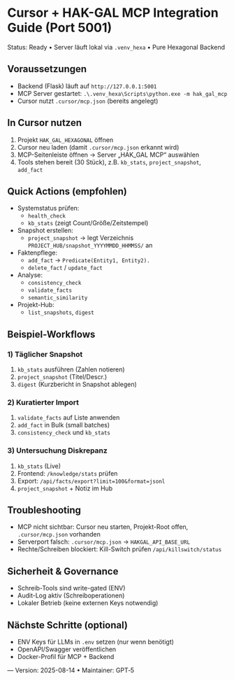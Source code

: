 # Cursor + HAK-GAL MCP Integration Guide (Port 5001)

Status: Ready • Server läuft lokal via `.venv_hexa` • Pure Hexagonal Backend

## Voraussetzungen
- Backend (Flask) läuft auf `http://127.0.0.1:5001`
- MCP Server gestartet: `.\.venv_hexa\Scripts\python.exe -m hak_gal_mcp`
- Cursor nutzt `.cursor/mcp.json` (bereits angelegt)

## In Cursor nutzen
1) Projekt `HAK_GAL_HEXAGONAL` öffnen
2) Cursor neu laden (damit `.cursor/mcp.json` erkannt wird)
3) MCP-Seitenleiste öffnen → Server „HAK_GAL MCP“ auswählen
4) Tools stehen bereit (30 Stück), z.B. `kb_stats`, `project_snapshot`, `add_fact`

## Quick Actions (empfohlen)
- Systemstatus prüfen:
  - `health_check`
  - `kb_stats` (zeigt Count/Größe/Zeitstempel)
- Snapshot erstellen:
  - `project_snapshot` → legt Verzeichnis `PROJECT_HUB/snapshot_YYYYMMDD_HHMMSS/` an
- Faktenpflege:
  - `add_fact` → `Predicate(Entity1, Entity2).`
  - `delete_fact` / `update_fact`
- Analyse:
  - `consistency_check`
  - `validate_facts`
  - `semantic_similarity`
- Projekt-Hub:
  - `list_snapshots`, `digest`

## Beispiel-Workflows
### 1) Täglicher Snapshot
1. `kb_stats` ausführen (Zahlen notieren)
2. `project_snapshot` (Titel/Descr.)
3. `digest` (Kurzbericht in Snapshot ablegen)

### 2) Kuratierter Import
1. `validate_facts` auf Liste anwenden
2. `add_fact` in Bulk (small batches)
3. `consistency_check` und `kb_stats`

### 3) Untersuchung Diskrepanz
1. `kb_stats` (Live)
2. Frontend: `/knowledge/stats` prüfen
3. Export: `/api/facts/export?limit=100&format=jsonl`
4. `project_snapshot` + Notiz im Hub

## Troubleshooting
- MCP nicht sichtbar: Cursor neu starten, Projekt-Root offen, `.cursor/mcp.json` vorhanden
- Serverport falsch: `.cursor/mcp.json` → `HAKGAL_API_BASE_URL`
- Rechte/Schreiben blockiert: Kill-Switch prüfen `/api/killswitch/status`

## Sicherheit & Governance
- Schreib-Tools sind write-gated (ENV)
- Audit-Log aktiv (Schreiboperationen)
- Lokaler Betrieb (keine externen Keys notwendig)

## Nächste Schritte (optional)
- ENV Keys für LLMs in `.env` setzen (nur wenn benötigt)
- OpenAPI/Swagger veröffentlichen
- Docker-Profil für MCP + Backend

—
Version: 2025-08-14 • Maintainer: GPT‑5
